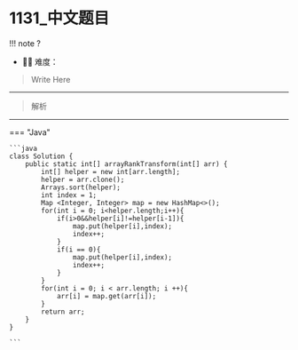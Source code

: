# 1131_中文题目

<!-- 所有文件名必须是该题目的英文名 -->

!!! note
    <!-- 这里记载考察的数据结构、算法等 -->
    ?

- 🔑🔑 难度：
<!-- <span style = "color:gold; font-weight:bold">Medium</span> 中等 -->
<!-- <span style = "color:crisma; font-weight:bold">High</span> 困难 -->
<!-- <span style = "color:Green; font-weight:bold">Easy</span> 简单 -->

<!-- 题目简介 -->
> Write Here 

------

> 解析

-------------

=== "Java"

    ```java
    class Solution {
        public static int[] arrayRankTransform(int[] arr) {
            int[] helper = new int[arr.length];
            helper = arr.clone();
            Arrays.sort(helper);
            int index = 1;
            Map <Integer, Integer> map = new HashMap<>();
            for(int i = 0; i<helper.length;i++){
                if(i>0&&helper[i]!=helper[i-1]){
                    map.put(helper[i],index);
                    index++;   
                }
                if(i == 0){
                    map.put(helper[i],index);
                    index++;
                }
            }
            for(int i = 0; i < arr.length; i ++){
                arr[i] = map.get(arr[i]);
            }
            return arr; 
        }
    }

    ```